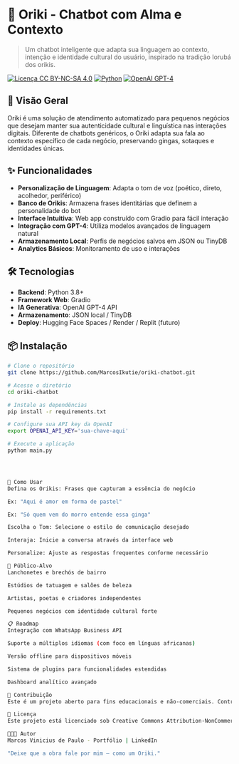 # 🤖 Oriki - Chatbot com Alma e Contexto

> Um chatbot inteligente que adapta sua linguagem ao contexto, intenção e identidade cultural do usuário, inspirado na tradição Iorubá dos orikis.

[![Licença CC BY-NC-SA 4.0](https://img.shields.io/badge/License-CC_BY--NC--SA_4.0-lightgrey.svg)](https://creativecommons.org/licenses/by-nc-sa/4.0/)
[![Python](https://img.shields.io/badge/Python-3.8%2B-blue.svg)](https://python.org)
[![OpenAI GPT-4](https://img.shields.io/badge/OpenAI-GPT--4-green.svg)](https://openai.com)

## 🌟 Visão Geral

Oriki é uma solução de atendimento automatizado para pequenos negócios que desejam manter sua autenticidade cultural e linguística nas interações digitais. Diferente de chatbots genéricos, o Oriki adapta sua fala ao contexto específico de cada negócio, preservando gingas, sotaques e identidades únicas.

## ✨ Funcionalidades

- **Personalização de Linguagem**: Adapta o tom de voz (poético, direto, acolhedor, periférico)
- **Banco de Orikis**: Armazena frases identitárias que definem a personalidade do bot
- **Interface Intuitiva**: Web app construído com Gradio para fácil interação
- **Integração com GPT-4**: Utiliza modelos avançados de linguagem natural
- **Armazenamento Local**: Perfis de negócios salvos em JSON ou TinyDB
- **Analytics Básicos**: Monitoramento de uso e interações

## 🛠️ Tecnologias

- **Backend**: Python 3.8+
- **Framework Web**: Gradio
- **IA Generativa**: OpenAI GPT-4 API
- **Armazenamento**: JSON local / TinyDB
- **Deploy**: Hugging Face Spaces / Render / Replit (futuro)

## 📦 Instalação

```bash
# Clone o repositório
git clone https://github.com/MarcosIkutie/oriki-chatbot.git

# Acesse o diretório
cd oriki-chatbot

# Instale as dependências
pip install -r requirements.txt

# Configure sua API key da OpenAI
export OPENAI_API_KEY='sua-chave-aqui'

# Execute a aplicação
python main.py




🚀 Como Usar
Defina os Orikis: Frases que capturam a essência do negócio

Ex: "Aqui é amor em forma de pastel"

Ex: "Só quem vem do morro entende essa ginga"

Escolha o Tom: Selecione o estilo de comunicação desejado

Interaja: Inicie a conversa através da interface web

Personalize: Ajuste as respostas frequentes conforme necessário

🎯 Público-Alvo
Lanchonetes e brechós de bairro

Estúdios de tatuagem e salões de beleza

Artistas, poetas e criadores independentes

Pequenos negócios com identidade cultural forte

📋 Roadmap
Integração com WhatsApp Business API

Suporte a múltiplos idiomas (com foco em línguas africanas)

Versão offline para dispositivos móveis

Sistema de plugins para funcionalidades estendidas

Dashboard analítico avançado

🤝 Contribuição
Este é um projeto aberto para fins educacionais e não-comerciais. Contribuições são bem-vindas dentro dos termos da licença Creative Commons BY-NC-SA 4.0.

📜 Licença
Este projeto está licenciado sob Creative Commons Attribution-NonCommercial-ShareAlike 4.0 International. Para uso comercial, entre em contato com o autor.

👨🏾‍💻 Autor
Marcos Vinicius de Paulo - Portfólio | LinkedIn

"Deixe que a obra fale por mim — como um Oriki."

